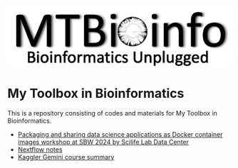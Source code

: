 ![Logo](./assets/images/Logo_MTBio_202411.png)

# My Toolbox in Bioinformatics
This is a repository consisting of codes and materials for My Toolbox in Bioinformatics. 
- [Packaging and sharing data science applications as Docker container images workshop at SBW 2024 by Scilife Lab Data Center](./Docker/Docker.html)
- [Nextflow notes](./Nextflow/Nextflow_Notes.html)
- [Kaggler Gemini course summary](./Python/Summary_Gemini_AI.ipynb)
